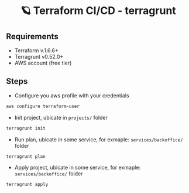 <h1 align="center">
  🪐 Terraform CI/CD - terragrunt
</h1>

## Requirements

- Terraform v.1.6.6+
- Terragrunt v0.52.0+
- AWS account (free tier)

## Steps

- Configure you aws profile with your credentials

```bash
aws configure terraform-user
```

- Init project, ubicate in `projects/` folder

```bash
terragrunt init
```

- Run plan, ubicate in some service, for exmaple: `services/backoffice/` folder

```bash
terragrunt plan
```

- Apply project, ubicate in some service, for exmaple: `services/backoffice/` folder

```bash
terragrunt apply
```

